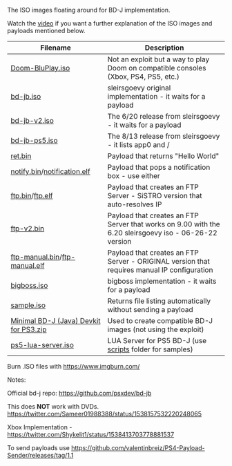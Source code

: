 The ISO images floating around for BD-J implementation. 

Watch the [video](https://www.youtube.com/watch?v=8jEG-pq2sXs) if you want a further explanation of the ISO images and payloads mentioned below.

|Filename   	|Description   	|
|---	|---	|
|[Doom-BluPlay.iso](https://github.com/mbcrump/PS4900Linux/blob/main/bd-j/isos/Doom-BluPlay.iso)   	|Not an exploit but a way to play Doom on compatible consoles (Xbox, PS4, PS5, etc.)   	|
|[bd-jb.iso](https://github.com/mbcrump/PS4900Linux/blob/main/bd-j/isos/bd-jb.iso)   	|sleirsgoevy original implementation - it waits for a payload   	|
|[bd-jb-v2.iso](https://github.com/mbcrump/PS4900Linux/blob/main/bd-j/isos/bd-jb-v2.iso)   	|The 6/20 release from sleirsgoevy - it waits for a payload   	|
|[bd-jb-ps5.iso](https://github.com/mbcrump/PS4900Linux/blob/main/bd-j/isos/bd-jb-ps5.iso)   	|The 8/13 release from sleirsgoevy - it lists app0 and /   	|
|[ret.bin](https://github.com/mbcrump/PS4900Linux/blob/main/bd-j/isos/ret.bin)   	|Payload that returns "Hello World"   	|
|[notify.bin](https://github.com/mbcrump/PS4900Linux/blob/main/bd-j/isos/notify.bin)/[notification.elf](https://github.com/mbcrump/PS4900Linux/blob/main/bd-j/isos/notification.elf)   	|Payload that pops a notification box - use either 	|
|[ftp.bin](https://github.com/mbcrump/PS4900Linux/blob/main/bd-j/isos/ftp.bin)/[ftp.elf](https://github.com/mbcrump/PS4900Linux/blob/main/bd-j/isos/bd-jb/ftp.elf)   	|Payload that creates an FTP Server - SiSTRO version that auto-resolves IP 	|
|[ftp-v2.bin](https://github.com/mbcrump/PS4900Linux/blob/main/bd-j/isos/ftp-v2.bin)   	|Payload that creates an FTP Server that works on 9.00 with the 6.20 sleirsgoevy iso - 06-26-22 version 	|
|[ftp-manual.bin](https://github.com/mbcrump/PS4900Linux/blob/main/bd-j/isos/ftp-manual.bin)/[ftp-manual.elf](https://github.com/mbcrump/PS4900Linux/blob/main/bd-j/isos/bd-jb/ftp-manual.elf)   	|Payload that creates an FTP Server - ORIGINAL version that requires manual IP configuration 	|
|[bigboss.iso](https://github.com/mbcrump/PS4900Linux/blob/main/bd-j/isos/bigboss.iso)   	|bigboss implementation - it waits for a payload  	|
|[sample.iso](https://github.com/mbcrump/PS4900Linux/blob/main/bd-j/isos/sample.iso)   	|Returns file listing automatically without sending a payload    	|
|[Minimal BD-J (Java) Devkit for PS3.zip](https://github.com/mbcrump/PS4900Linux/blob/main/bd-j/isos/Minimal%20BD-J%20(Java)%20Devkit%20for%20PS3.zip)   	|Used to create compatible BD-J images (not using the exploit)   	|
|[ps5-lua-server.iso](https://github.com/mbcrump/PS4900Linux/blob/main/bd-j/isos/ps5-lua-server.iso)   	|LUA Server for PS5 BD-J (use [scripts](https://github.com/mbcrump/PS4900Linux/tree/main/bd-j/isos/scripts) folder for samples)    	|

Burn .ISO files with https://www.imgburn.com/

Notes:

Official bd-j repo: https://github.com/psxdev/bd-jb

This does **NOT** work with DVDs. https://twitter.com/Sameer01988388/status/1538157532220248065

Xbox Implementation - https://twitter.com/Shykelit1/status/1538413703778881537

To send payloads use https://github.com/valentinbreiz/PS4-Payload-Sender/releases/tag/1.1
